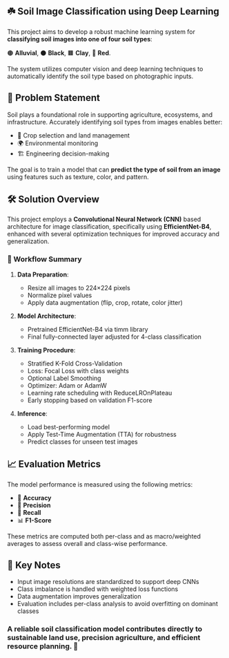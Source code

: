  ## ☘️ Soil Image Classification using Deep Learning

This project aims to develop a robust machine learning system for **classifying soil images into one of four soil types**:

🟤 **Alluvial**, 
⚫ **Black**, 
🟫 **Clay**,
🔴 **Red**.

The system utilizes computer vision and deep learning techniques to automatically identify the soil type based on photographic inputs.



## 🧠 Problem Statement

Soil plays a foundational role in supporting agriculture, ecosystems, and infrastructure. Accurately identifying soil types from images enables better:

* 🌾 Crop selection and land management
* 🌍 Environmental monitoring
* 🏗️ Engineering decision-making

The goal is to train a model that can **predict the type of soil from an image** using features such as texture, color, and pattern.



## 🛠️ Solution Overview

This project employs a **Convolutional Neural Network (CNN)** based architecture for image classification, specifically using **EfficientNet-B4**, enhanced with several optimization techniques for improved accuracy and generalization.

### 🔁 Workflow Summary

1. **Data Preparation**:

   * Resize all images to 224×224 pixels
   * Normalize pixel values
   * Apply data augmentation (flip, crop, rotate, color jitter)

2. **Model Architecture**:

   * Pretrained EfficientNet-B4 via timm library
   * Final fully-connected layer adjusted for 4-class classification

3. **Training Procedure**:

   * Stratified K-Fold Cross-Validation
   * Loss: Focal Loss with class weights
   * Optional Label Smoothing
   * Optimizer: Adam or AdamW
   * Learning rate scheduling with ReduceLROnPlateau
   * Early stopping based on validation F1-score

4. **Inference**:

   * Load best-performing model
   * Apply Test-Time Augmentation (TTA) for robustness
   * Predict classes for unseen test images



## 📈 Evaluation Metrics

The model performance is measured using the following metrics:

* 🎯 **Accuracy**
* 🧮 **Precision**
* 🔁 **Recall**
* 📊 **F1-Score**

These metrics are computed both per-class and as macro/weighted averages to assess overall and class-wise performance.



## 📌 Key Notes

* Input image resolutions are standardized to support deep CNNs
* Class imbalance is handled with weighted loss functions
* Data augmentation improves generalization
* Evaluation includes per-class analysis to avoid overfitting on dominant classes


### A reliable soil classification model contributes directly to sustainable land use, precision agriculture, and efficient resource planning. 🌿

